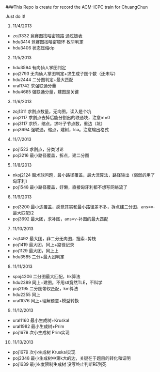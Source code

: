 ###This Repo is create for record the ACM-ICPC train for ChuangChun

Just do it!

1. 11/4/2013
  * zoj3332  竞赛图找哈密顿路 通过链表
  * hdu3414  竞赛图找哈密顿环 枚举判定
  * hdu3406  状态压缩dp
2. 11/5/2013
  * hdu3594  有向仙人掌图判定
  * poj2793  无向仙人掌图判定+求生成子图个数（还未写）
  * hdu2444  二分图判定+最大匹配
  * ural1742 求强联通分量
  * hdu4685  强联通分量，建图是关键
3. 11/6/2013
  * zoj1311  求割点数量，无向图，读入是个坑
  * poj2117  求割点去掉后能分割出的联通块，注意m=0
  * poj3117  求桥，缩点，求叶子节点数，重边（坑）
  * poj3694  强联通，缩点，建树，lca。注意输出格式
4. 11/7/2013
  * poj1523	 求割点，分类讨论
  * poj3216	 最小路径覆盖，拆点，建二分图  
5. 11/8/2013
  * nkoj2124 魔术球问题，最小路径覆盖，最大流算法，路径输出（弱弱的用了匈牙利）
  * poj1548  最小路径覆盖，好懒，直接匈牙利都不想写网络流了
6. 11/9/2013
  * poj3200  最小边覆盖，感觉其实和最小路径差不多，拆点建二分图，ans=v-最大匹配/2
  * poj3692  最大团，求补图，ans=v-补图的最大匹配
7. 11/10/2013
  * zoj1492  最大团，非二分无向图，搜索+剪枝
  * poj1419  最大团，同上+路径记录
  * poj1129	 最大团，同上上
  * hdu3585  二分+最大团判定
8. 11/11/2013
  * spoj4206 二分图最大匹配，hk算法
  * hdu2389  同上+建图。不用stl竟然TLE，不科学
  * poj2195	 二分图带权匹配，km算法
  * hdu2255  同上
  * ural1076 同上+理解题意+模型转换
9. 11/12/2013
  * ural1160 最小生成树+Kruskal
  * ural1982 最小生成树+Prim
  * poj1679	 次小生成树 Prim实现
10. 11/13/2013
  * poj1679  次小生成树 Kruskal实现
  * poj2348  最小生成树中第k大的边，关键在于题目的转化和证明
  * poj1639  最小k度限制生成树 没写终止判断RE到死
